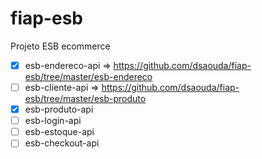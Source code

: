 # fiap-esb
Projeto ESB ecommerce

- [x] esb-endereco-api 	=> https://github.com/dsaouda/fiap-esb/tree/master/esb-endereco
- [ ] esb-cliente-api 	=> https://github.com/dsaouda/fiap-esb/tree/master/esb-produto
- [x] esb-produto-api
- [ ] esb-login-api
- [ ] esb-estoque-api
- [ ] esb-checkout-api
